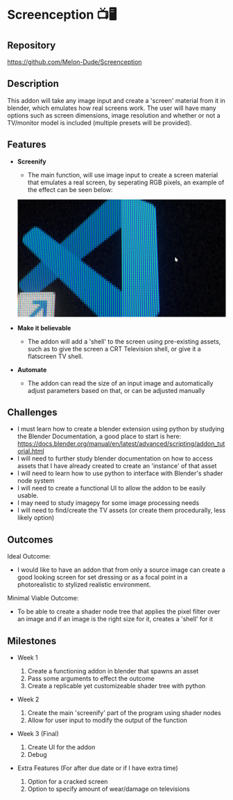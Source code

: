 # Screenception 📺🖥️

## Repository
<https://github.com/Melon-Dude/Screenception>

## Description
This addon will take any image input and create a 'screen' material from it in blender, which emulates how real screens work. The user will have many options such as screen dimensions, image resolution and whether or not a TV/monitor model is included (multiple presets will be provided).

## Features
- **Screenify**
	- The main function, will use image input to create a screen material that emulates a real screen, by seperating RGB pixels, an example of the effect can be seen below:
  
  ![Example Gif](docs\example.gif)
- **Make it believable**
	- The addon will add a 'shell' to the screen using pre-existing assets, such as to give the screen a CRT Television shell, or give it a flatscreen TV shell.
- **Automate** 
	- The addon can read the size of an input image and automatically adjust parameters based on that, or can be adjusted manually

## Challenges
- I must learn how to create a blender extension using python by studying the Blender Documentation, a good place to start is here: <https://docs.blender.org/manual/en/latest/advanced/scripting/addon_tutorial.html>
- I will need to further study blender documentation on how to access assets that I have already created to create an 'instance' of that asset
- I will need to learn how to use python to interface with Blender's shader node system
- I will need to create a functional UI to allow the addon to be easily usable.
- I may need to study imagepy for some image processing needs
- I will need to find/create the TV assets (or create them procedurally, less likely option)

## Outcomes
Ideal Outcome:
- I would like to have an addon that from only a source image can create a good looking screen for set dressing or as a focal point in a photorealistic to stylized realistic environment.

Minimal Viable Outcome:
- To be able to create a shader node tree that applies the pixel filter over an image and if an image is the right size for it, creates a 'shell' for it

## Milestones

- Week 1
  1. Create a functioning addon in blender that spawns an asset
  2. Pass some arguments to effect the outcome
  3. Create a replicable yet customizeable shader tree with python

- Week 2
  1. Create the main 'screenify' part of the program using shader nodes
  2. Allow for user input to modify the output of the function

- Week 3 (Final)
  1. Create UI for the addon
  2. Debug


-   Extra Features (For after due date or if I have extra time)
    1. Option for a cracked screen
    2. Option to specify amount of wear/damage on televisions